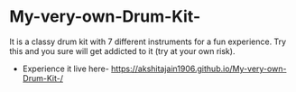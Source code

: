 # My-very-own-Drum-Kit-
It is a classy drum kit with 7 different instruments for a fun experience. Try this and you sure will get addicted to it (try at your own risk).
- Experience it live here- https://akshitajain1906.github.io/My-very-own-Drum-Kit-/
